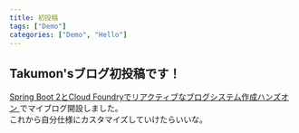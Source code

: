 ```yaml
---
title: 初投稿
tags: ["Demo"]
categories: ["Demo", "Hello"]
---
```


## Takumon'sブログ初投稿です！
[Spring Boot 2とCloud Foundryでリアクティブなブログシステム作成ハンズオン ](https://pivotal-japan.connpass.com/event/77107/)でマイブログ開設しました。<br>
これから自分仕様にカスタマイズしていけたらいいな。
